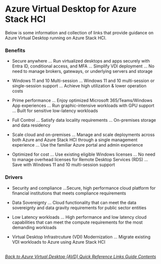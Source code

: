 # Azure Virtual Desktop for Azure Stack HCI
Below is some information and collection of links that provide guidance on Azure Virtual Desktop running on Azure Stack HCI.

### Benefits
- Secure anywhere
... Run virtualized desktops and apps securely with Entra ID, conditional access, and MFA
... Simplify VDI deployment
... No need to manage brokers, gateways, or underlying servers and storage

- Windows 11 and 10 Multi-session
... Windows 11 and 10 multi-session or single-session support
... Achieve high utilization & lower operation costs

- Prime performance
... Enjoy optimized Microsoft 365/Teams/Windows App experiences
... Run graphic-intensive workloads with GPU support
... Built for sensitive low-latency workloads

- Full Control
... Satisfy data locality requirements
... On-premises storage and data residency

- Scale cloud and on-premises
... Manage and scale deployments across both Azure and Azure Stack HCI through a single management experience
... Use the familiar Azure portal and admin experience

- Optimized for cost
... Use existing eligible Windows licenses
... No need to manage overhead licenses for Remote Desktop Services (RDS)
... Save with Windows 11 and 10 multi-session support


### Drivers
- Security and compliance
...Secure, high performance cloud platform for financial institutions that meets compliance requirements

- Data Sovereignty
... Cloud functionality that can meet the data sovereignty and data gravity requirements for public sector entities

- Low Latency workloads
... High performance and low latency cloud capabilities that can meet the compute requirements for the most demanding workloads

- Virtual Desktop Infrastrcuture (VDI) Modernization
... Migrate existing VDI workloads to Azure using Azure Stack HCI

\
[*Back to Azure Virtual Desktop (AVD) Quick Reference Links Guide Contents*](https://github.com/chrismihm-ms/AVDQuickLinks/blob/main/README.md#azure-virtual-desktop-avd-quick-reference-links)